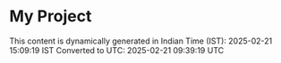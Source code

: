 # My Project

This content is dynamically generated in Indian Time (IST): 2025-02-21 15:09:19 IST
Converted to UTC: 2025-02-21 09:39:19 UTC

